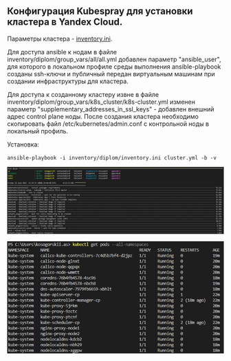 ## Конфигурация Kubespray для установки кластера в Yandex Cloud.
Параметры кластера - [inventory.ini](https://github.com/alex-k-7/diplom-kubespray/blob/main/inventory/diplom/inventory.ini).

Для доступа ansible к нодам в файле inventory/diplom/group_vars/all/all.yml добавлен параметр "ansible_user", для которого в локальном профиле среды выполнения ansible-playbook созданы ssh-ключи и публичный передан виртуальным машинам при создании инфраструктуры для кластера.

Для доступа к созданному кластеру извне в файле inventory/diplom/group_vars/k8s_cluster/k8s-cluster.yml изменен параметр "supplementary_addresses_in_ssl_keys" - добавлен внешний адрес control plane ноды. После создания кластера необходимо скопировать файл /etc/kubernetes/admin.conf с контрольной ноды в локальный профиль. 

Установка:
```shell
ansible-playbook -i inventory/diplom/inventory.ini cluster.yml -b -v
```

![cluster-install](cluster-install.jpg)

![get-pods](get-pods.jpg)
